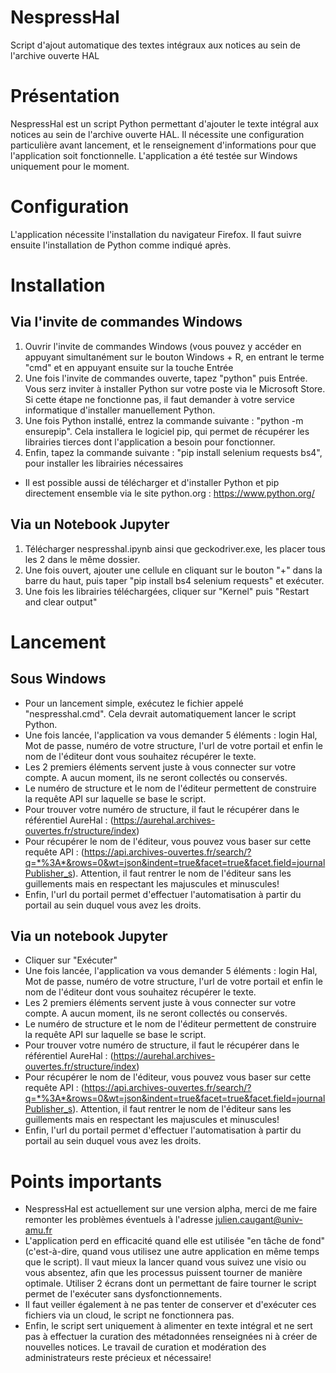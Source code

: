 # NespressHal
Script d'ajout automatique des textes intégraux aux notices au sein de l'archive ouverte HAL

# Présentation
NespressHal est un script Python permettant d'ajouter le texte intégral aux notices au sein de l'archive ouverte HAL.
Il nécessite une configuration particulière avant lancement, et le renseignement d'informations pour que l'application soit fonctionnelle.
L'application a été testée sur Windows uniquement pour le moment.

# Configuration
L'application nécessite l'installation du navigateur Firefox. 
Il faut suivre ensuite l'installation de Python comme indiqué après.

# Installation
## Via l'invite de commandes Windows
1) Ouvrir l'invite de commandes Windows (vous pouvez y accéder en appuyant simultanément sur le bouton Windows + R, en entrant le terme "cmd" et en appuyant ensuite sur la touche Entrée
2) Une fois l'invite de commandes ouverte, tapez "python" puis Entrée. Vous serz inviter à installer Python sur votre poste via le Microsoft Store. Si cette étape ne fonctionne pas, il faut demander à votre service informatique d'installer manuellement Python.
3) Une fois Python installé, entrez la commande suivante : "python -m ensurepip". Cela installera le logiciel pip, qui permet de récupérer les librairies tierces dont l'application a besoin pour fonctionner.
4) Enfin, tapez la commande suivante : "pip install selenium requests bs4", pour installer les librairies nécessaires
* Il est possible aussi de télécharger et d'installer Python et pip directement ensemble via le site python.org : https://www.python.org/


## Via un Notebook Jupyter
1) Télécharger nespresshal.ipynb ainsi que geckodriver.exe, les placer tous les 2 dans le même dossier.
2) Une fois ouvert, ajouter une cellule en cliquant sur le bouton "+" dans la barre du haut, puis taper "pip install bs4 selenium requests" et exécuter.
3) Une fois les librairies téléchargées, cliquer sur "Kernel" puis "Restart and clear output"

# Lancement
## Sous Windows
- Pour un lancement simple, exécutez le fichier appelé "nespresshal.cmd". Cela devrait automatiquement lancer le script Python.
- Une fois lancée, l'application va vous demander 5 éléments : login Hal, Mot de passe, numéro de votre structure, l'url de votre portail et enfin le nom de l'éditeur dont vous souhaitez récupérer le texte.
- Les 2 premiers éléments servent juste à vous connecter sur votre compte. A aucun moment, ils ne seront collectés ou conservés.
- Le numéro de structure et le nom de l'éditeur permettent de construire la requête API sur laquelle se base le script.
- Pour trouver votre numéro de structure, il faut le récupérer dans le référentiel AureHal : (https://aurehal.archives-ouvertes.fr/structure/index)
- Pour récupérer le nom de l'éditeur, vous pouvez vous baser sur cette requête API : (https://api.archives-ouvertes.fr/search/?q=*%3A*&rows=0&wt=json&indent=true&facet=true&facet.field=journalPublisher_s). Attention, il faut rentrer le nom de l'éditeur sans les guillements mais en respectant les majuscules et minuscules!
- Enfin, l'url du portail permet d'effectuer l'automatisation à partir du portail au sein duquel vous avez les droits.

## Via un notebook Jupyter
- Cliquer sur "Exécuter"
- Une fois lancée, l'application va vous demander 5 éléments : login Hal, Mot de passe, numéro de votre structure, l'url de votre portail et enfin le nom de l'éditeur dont vous souhaitez récupérer le texte.
- Les 2 premiers éléments servent juste à vous connecter sur votre compte. A aucun moment, ils ne seront collectés ou conservés.
- Le numéro de structure et le nom de l'éditeur permettent de construire la requête API sur laquelle se base le script.
- Pour trouver votre numéro de structure, il faut le récupérer dans le référentiel AureHal : (https://aurehal.archives-ouvertes.fr/structure/index)
- Pour récupérer le nom de l'éditeur, vous pouvez vous baser sur cette requête API : (https://api.archives-ouvertes.fr/search/?q=*%3A*&rows=0&wt=json&indent=true&facet=true&facet.field=journalPublisher_s). Attention, il faut rentrer le nom de l'éditeur sans les guillements mais en respectant les majuscules et minuscules!
- Enfin, l'url du portail permet d'effectuer l'automatisation à partir du portail au sein duquel vous avez les droits.

# Points importants
- NespressHal est actuellement sur une version alpha, merci de me faire remonter les problèmes éventuels à l'adresse julien.caugant@univ-amu.fr
- L'application perd en efficacité quand elle est utilisée "en tâche de fond" (c'est-à-dire, quand vous utilisez une autre application en même temps que le script). Il vaut mieux la lancer quand vous suivez une visio ou vous absentez, afin que les processus puissent tourner de manière optimale. Utiliser 2 écrans dont un permettant de faire tourner le script permet de l'exécuter sans dysfonctionnements.
- Il faut veiller également à ne pas tenter de conserver et d'exécuter ces fichiers via un cloud, le script ne fonctionnera pas.
- Enfin, le script sert uniquement à alimenter en texte intégral et ne sert pas à effectuer la curation des métadonnées renseignées ni à créer de nouvelles notices. Le travail de curation et modération des administrateurs reste précieux et nécessaire!
  


